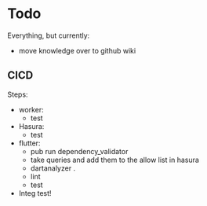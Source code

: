 # Todo
  

Everything, but currently:
- move knowledge over to github wiki

## CICD
Steps: 
- worker:
	- test
- Hasura:
	- test
- flutter:
	- pub run dependency_validator
	- take queries and add them to the allow list in hasura
	- dartanalyzer .
	- lint
	- test
- Integ test!







